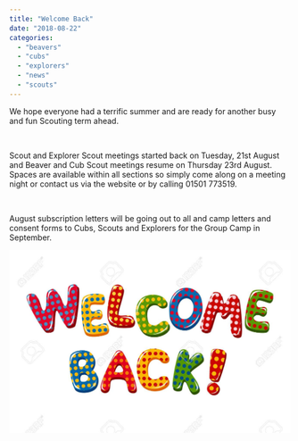 ```yaml
---
title: "Welcome Back"
date: "2018-08-22"
categories: 
  - "beavers"
  - "cubs"
  - "explorers"
  - "news"
  - "scouts"
---
```


We hope everyone had a terrific summer and are ready for another busy and fun Scouting term ahead.

 

Scout and Explorer Scout meetings started back on Tuesday, 21st August and Beaver and Cub Scout meetings resume on Thursday 23rd August.  Spaces are available within all sections so simply come along on a meeting night or contact us via the website or by calling 01501 773519.

 

August subscription letters will be going out to all and camp letters and consent forms to Cubs, Scouts and Explorers for the Group Camp in September.

![Image result for welcome back](images/60240688-welcome-back-text-in-colorful-polka-dot-design.jpg)
